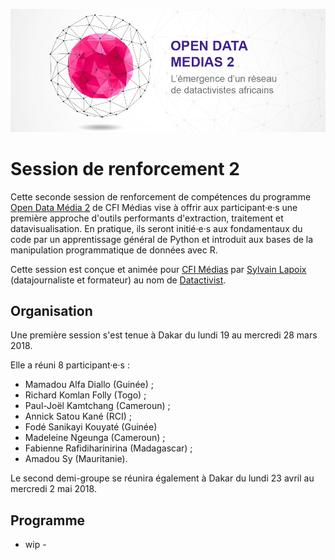 ![](open_data_medias_cfijgt2.png)

# Session de renforcement 2
Cette seconde session de renforcement de compétences du programme [Open Data Média 2](http://www.cfi.fr/fr/projet/opendata-medias-2) de CFI Médias vise à offrir aux participant·e·s une première approche d'outils performants d'extraction, traitement et datavisualisation. En pratique, ils seront initié·e·s aux fondamentaux du code par un apprentissage général de Python et introduit aux bases de la manipulation programmatique de données avec R.

Cette session est conçue et animée pour [CFI Médias](http://www.cfi.fr) par [Sylvain Lapoix](https://twitter.com/SylvainLapoix) (datajournaliste et formateur) au nom de [Datactivist](http://datactivist.coop/).

## Organisation
Une première session s'est tenue à Dakar du lundi 19 au mercredi 28 mars 2018.

Elle a réuni 8 participant·e·s :
* Mamadou Alfa Diallo (Guinée) ;
* Richard Komlan Folly (Togo) ;
* Paul-Joël Kamtchang (Cameroun) ;
* Annick Satou Kané (RCI) ;
* Fodé Sanikayi Kouyaté (Guinée)
* Madeleine Ngeunga (Cameroun) ;
* Fabienne Rafidiharinirina (Madagascar) ;
* Amadou Sy (Mauritanie).

Le second demi-groupe se réunira également à Dakar du lundi 23 avril au mercredi 2 mai 2018.

## Programme
- wip -
